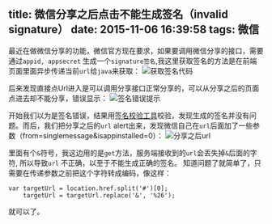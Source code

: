 title: 微信分享之后点击不能生成签名（invalid signature）
date: 2015-11-06 16:39:58
tags: 微信
---

最近在做微信分享的功能，微信官方现在要求，如果要调用微信分享的接口，需要通过`appid, appsecret` 生成一个`signature签名`,我这里获取签名的方法是在前端页面里面异步传递当前`url`给`java`来获取：
![获取签名代码](http://7xjl5i.com1.z0.glb.clouddn.com/wxYY图片20151106164818.png?imageView2/2/w/600)

<!-- more -->

后来发现直接点Url进入是可以调用分享接口正常分享的，可以从分享之后的页面点进去却不能分享，错误显示：
![签名错误提示](http://7xjl5i.com1.z0.glb.clouddn.com/wx855310967496113415.png?imageView2/2/w/300)


开始我们以为是签名错误，结果用[签名校验工具](http://mp.weixin.qq.com/debug/cgi-bin/sandbox?t=jsapisign)校验，发现生成的签名并没有问题。而后，我们把分享之后的`url` alert出来，发现微信自己在`url`后面加了一些参数（from=singlemessage&isappinstalled=0）：
![分享之后url](http://7xjl5i.com1.z0.glb.clouddn.com/wx10309671615601412.png?imageView2/2/w/300)

里面有个`&`符号，我这边用的是`get`方法，服务端接收到的`url`会丢失掉`&`后面的字符, 所以导致`url` 不正确，以至于不能生成正确的签名。
知道问题了就简单了，只需要在传递参数之前把这个字符转成编码，像这样：
```
var targetUrl = location.href.split('#')[0];
    targetUrl = targetUrl.replace('&', '%26');
```
就可以了。